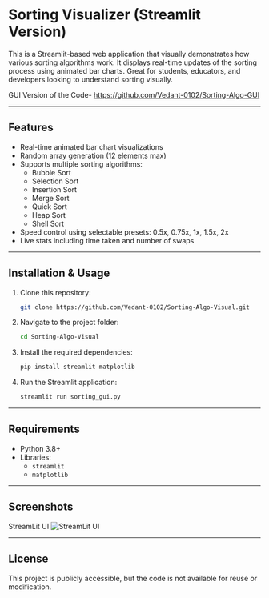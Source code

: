 # Sorting Visualizer (Streamlit Version)

This is a Streamlit-based web application that visually demonstrates how various sorting algorithms work. It displays real-time updates of the sorting process using animated bar charts. Great for students, educators, and developers looking to understand sorting visually.

GUI Version of the Code- https://github.com/Vedant-0102/Sorting-Algo-GUI

---

##  Features

- Real-time animated bar chart visualizations
- Random array generation (12 elements max)
- Supports multiple sorting algorithms:
  - Bubble Sort
  - Selection Sort
  - Insertion Sort
  - Merge Sort
  - Quick Sort
  - Heap Sort
  - Shell Sort
- Speed control using selectable presets: 0.5x, 0.75x, 1x, 1.5x, 2x
- Live stats including time taken and number of swaps

---

##  Installation & Usage

1. Clone this repository:
   ```bash
   git clone https://github.com/Vedant-0102/Sorting-Algo-Visual.git
   ```

2. Navigate to the project folder:
   ```bash
   cd Sorting-Algo-Visual
   ```

3. Install the required dependencies:
   ```bash
   pip install streamlit matplotlib
   ```

4. Run the Streamlit application:
   ```bash
   streamlit run sorting_gui.py
   ```

---

## Requirements

- Python 3.8+
- Libraries:
  - `streamlit`
  - `matplotlib`

---

## Screenshots

StreamLit UI
![StreamLit UI](https://github.com/user-attachments/assets/a1608b11-396d-4ae6-94a0-87f83c06f256)


---

## License

This project is publicly accessible, but the code is not available for reuse or modification.

